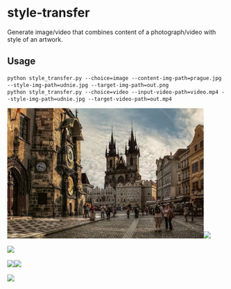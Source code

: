 # style-transfer

Generate image/video that combines content of a photograph/video with style of an artwork. 

## Usage

```
python style_transfer.py --choice=image --content-img-path=prague.jpg --style-img-path=udnie.jpg --target-img-path=out.png 
python style_transfer.py --choice=video --input-video-path=video.mp4 --style-img-path=udnie.jpg --target-video-path=out.mp4 

```
<img src="https://github.com/WojciechMormul/style-transfer/blob/master/imgs/prague.jpg" height="300"><img src="https://github.com/WojciechMormul/style-transfer/blob/master/imgs/udine2.jpg" height="300">
    
<img src="https://s17.postimg.org/6co3t7k8v/3939.png" height="300">

<img src="https://s13.postimg.org/5y61h8sav/newyork.jpg" height="300"><img src="https://s13.postimg.org/lwer7e1yf/starrynight.jpg" height="300">
    
<img src="https://s13.postimg.org/gxr8t4ldj/newyork_transformed.png" height="300">


